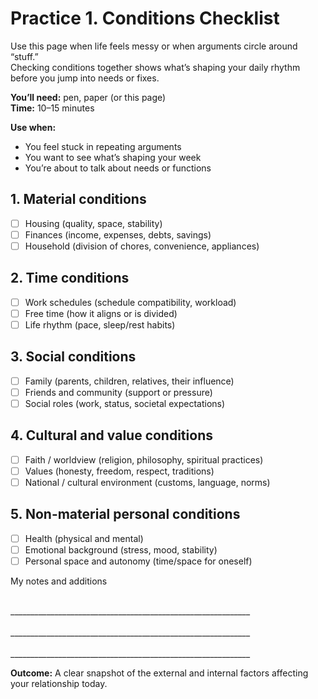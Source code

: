 # Practice 1. Conditions Checklist

Use this page when life feels messy or when arguments circle around “stuff.”<br/>
Checking conditions together shows what’s shaping your daily rhythm before you jump into needs or fixes.

**You’ll need:** pen, paper (or this page)<br/>
**Time:** 10–15 minutes

**Use when:**
- You feel stuck in repeating arguments
- You want to see what’s shaping your week
- You’re about to talk about needs or functions

## 1. Material conditions

- ☐ Housing (quality, space, stability)
- ☐ Finances (income, expenses, debts, savings)
- ☐ Household (division of chores, convenience, appliances)

## 2. Time conditions

- ☐ Work schedules (schedule compatibility, workload)
- ☐ Free time (how it aligns or is divided)
- ☐ Life rhythm (pace, sleep/rest habits)

## 3. Social conditions

- ☐ Family (parents, children, relatives, their influence)
- ☐ Friends and community (support or pressure)
- ☐ Social roles (work, status, societal expectations)

## 4. Cultural and value conditions

- ☐ Faith / worldview (religion, philosophy, spiritual practices)
- ☐ Values (honesty, freedom, respect, traditions)
- ☐ National / cultural environment (customs, language, norms)

## 5. Non-material personal conditions

- ☐ Health (physical and mental)
- ☐ Emotional background (stress, mood, stability)
- ☐ Personal space and autonomy (time/space for oneself)

My notes and additions

<br/>
____________________________________________________________
<br/><br/>
____________________________________________________________
<br/><br/>
____________________________________________________________

**Outcome:** A clear snapshot of the external and internal factors affecting your relationship today.
